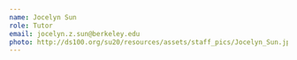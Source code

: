 ```yaml
---
name: Jocelyn Sun
role: Tutor
email: jocelyn.z.sun@berkeley.edu
photo: http://ds100.org/su20/resources/assets/staff_pics/Jocelyn_Sun.jpg
---
```


